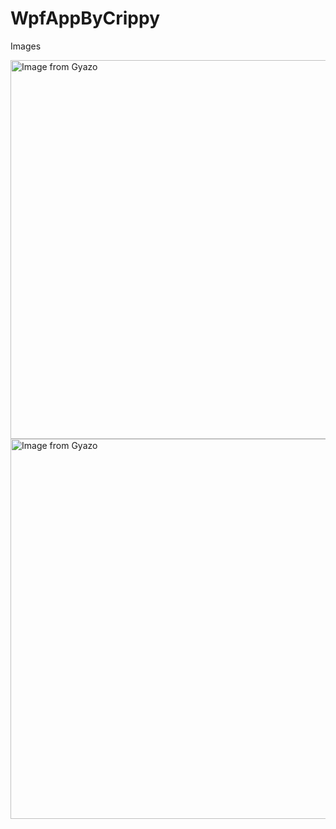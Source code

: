 # WpfAppByCrippy
Images

<a href="https://gyazo.com/907e1654430f11d1ab08c2a6d8ba9a64"><img src="https://i.gyazo.com/907e1654430f11d1ab08c2a6d8ba9a64.png" alt="Image from Gyazo" width="606"/></a>
<a href="https://gyazo.com/41ccce30ed6180fe8a26ed3a94b7c6dd"><img src="https://i.gyazo.com/41ccce30ed6180fe8a26ed3a94b7c6dd.gif" alt="Image from Gyazo" width="608"/></a>
